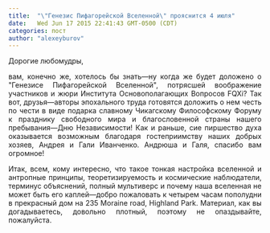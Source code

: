 ```yaml
---
title:  "\"Генезис Пифагорейской Вселенной\" прояснится 4 июля"
date:   Wed Jun 17 2015 22:41:43 GMT-0500 (CDT)
categories: пост
author: "alexeyburov"
---
```


<div align="justify">

Дорогие любомудры,

вам, конечно же, хотелось бы знать—ну когда же будет доложено о "Генезисе Пифагорейской Вселенной", потрясшей воображение участников и жюри Института Основополагающих Вопросов FQXi? Так вот, друзья—авторы эпохального труда готовятся доложить о нем честь по чести в виде подарка славному Чикагскому Философскому Форуму к празднику свободного мира и благословенной страны нашего пребывания—Дню Независимости! Как и раньше, сие пиршество духа оказывается возможным благодаря гостеприимству наших добрых хозяев, Андрея и Гали Иванченко. Андрюша и Галя, спасибо вам огромное!

Итак, всем, кому интересно, что такое тонкая настройка вселенной и антропные принципы, теоретизируемость и космические наблюдатели, терминус объяснений, полный мультиверс и почему наша вселенная не может быть его каплей—добро пожаловать к четырем часам пополудни в прекрасный дом на 235 Moraine road, Highland Park. Материал, как вы догадываетесь, довольно плотный, поэтому не опаздывайте, пожалуйста.

</div>